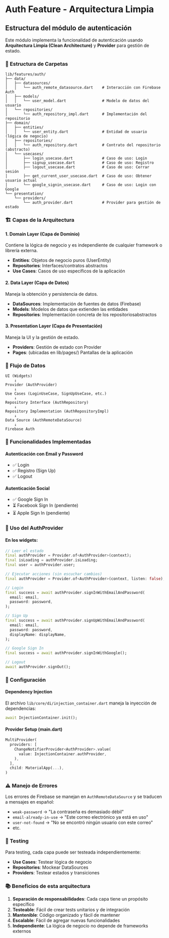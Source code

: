 # Auth Feature - Arquitectura Limpia

## Estructura del módulo de autenticación

Este módulo implementa la funcionalidad de autenticación usando **Arquitectura Limpia (Clean Architecture)** y **Provider** para gestión de estado.

### 📁 Estructura de Carpetas

```
lib/features/auth/
├── data/
│   ├── datasources/
│   │   └── auth_remote_datasource.dart    # Interacción con Firebase Auth
│   ├── models/
│   │   └── user_model.dart                # Modelo de datos del usuario
│   └── repositories/
│       └── auth_repository_impl.dart      # Implementación del repositorio
├── domain/
│   ├── entities/
│   │   └── user_entity.dart               # Entidad de usuario (lógica de negocio)
│   ├── repositories/
│   │   └── auth_repository.dart           # Contrato del repositorio (abstracto)
│   └── usecases/
│       ├── login_usecase.dart             # Caso de uso: Login
│       ├── signup_usecase.dart            # Caso de uso: Registro
│       ├── logout_usecase.dart            # Caso de uso: Cerrar sesión
│       ├── get_current_user_usecase.dart  # Caso de uso: Obtener usuario actual
│       └── google_signin_usecase.dart     # Caso de uso: Login con Google
└── presentation/
    └── providers/
        └── auth_provider.dart             # Provider para gestión de estado
```

### 🏗️ Capas de la Arquitectura

#### 1. **Domain Layer** (Capa de Dominio)
Contiene la lógica de negocio y es independiente de cualquier framework o librería externa.

- **Entities**: Objetos de negocio puros (UserEntity)
- **Repositories**: Interfaces/contratos abstractos
- **Use Cases**: Casos de uso específicos de la aplicación

#### 2. **Data Layer** (Capa de Datos)
Maneja la obtención y persistencia de datos.

- **DataSources**: Implementación de fuentes de datos (Firebase)
- **Models**: Modelos de datos que extienden las entidades
- **Repositories**: Implementación concreta de los repositoriosabstractos

#### 3. **Presentation Layer** (Capa de Presentación)
Maneja la UI y la gestión de estado.

- **Providers**: Gestión de estado con Provider
- **Pages**: (ubicadas en lib/pages/) Pantallas de la aplicación

### 🔄 Flujo de Datos

```
UI (Widgets) 
    ↓
Provider (AuthProvider)
    ↓
Use Cases (LoginUseCase, SignUpUseCase, etc.)
    ↓
Repository Interface (AuthRepository)
    ↓
Repository Implementation (AuthRepositoryImpl)
    ↓
Data Source (AuthRemoteDataSource)
    ↓
Firebase Auth
```

### 🚀 Funcionalidades Implementadas

#### Autenticación con Email y Password
- ✅ Login
- ✅ Registro (Sign Up)
- ✅ Logout

#### Autenticación Social
- ✅ Google Sign In
- ⏳ Facebook Sign In (pendiente)
- ⏳ Apple Sign In (pendiente)

### 📝 Uso del AuthProvider

#### En los widgets:

```dart
// Leer el estado
final authProvider = Provider.of<AuthProvider>(context);
final isLoading = authProvider.isLoading;
final user = authProvider.user;

// Ejecutar acciones (sin escuchar cambios)
final authProvider = Provider.of<AuthProvider>(context, listen: false);

// Login
final success = await authProvider.signInWithEmailAndPassword(
  email: email,
  password: password,
);

// Sign Up
final success = await authProvider.signUpWithEmailAndPassword(
  email: email,
  password: password,
  displayName: displayName,
);

// Google Sign In
final success = await authProvider.signInWithGoogle();

// Logout
await authProvider.signOut();
```

### 🔧 Configuración

#### Dependency Injection
El archivo `lib/core/di/injection_container.dart` maneja la inyección de dependencias:

```dart
await InjectionContainer.init();
```

#### Provider Setup (main.dart)
```dart
MultiProvider(
  providers: [
    ChangeNotifierProvider<AuthProvider>.value(
      value: InjectionContainer.authProvider,
    ),
  ],
  child: MaterialApp(...),
)
```

### ⚠️ Manejo de Errores

Los errores de Firebase se manejan en `AuthRemoteDataSource` y se traducen a mensajes en español:

- `weak-password` → "La contraseña es demasiado débil"
- `email-already-in-use` → "Este correo electrónico ya está en uso"
- `user-not-found` → "No se encontró ningún usuario con este correo"
- etc.

### 🧪 Testing

Para testing, cada capa puede ser testeada independientemente:

- **Use Cases**: Testear lógica de negocio
- **Repositories**: Mockear DataSources
- **Providers**: Testear estados y transiciones

### 📚 Beneficios de esta arquitectura

1. **Separación de responsabilidades**: Cada capa tiene un propósito específico
2. **Testeable**: Fácil de crear tests unitarios y de integración
3. **Mantenible**: Código organizado y fácil de mantener
4. **Escalable**: Fácil de agregar nuevas funcionalidades
5. **Independiente**: La lógica de negocio no depende de frameworks externos

